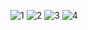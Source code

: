 
![1](https://github.com/mahmudulri/lmsapp/assets/61178414/53e00907-1c61-4771-b126-fe4e941aad6a)
![2](https://github.com/mahmudulri/lmsapp/assets/61178414/687c389f-2df0-4eb1-92a0-a9c52f6d5218)
![3](https://github.com/mahmudulri/lmsapp/assets/61178414/d7ae28c2-c10e-45f6-a64f-82b88a67fd22)
![4](https://github.com/mahmudulri/lmsapp/assets/61178414/d96ccd96-2636-46a0-9e2e-46731c57d2be)
